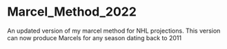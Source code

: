 # Marcel_Method_2022
An updated version of my marcel method for NHL projections. This version can now produce Marcels for any season dating back to 2011
